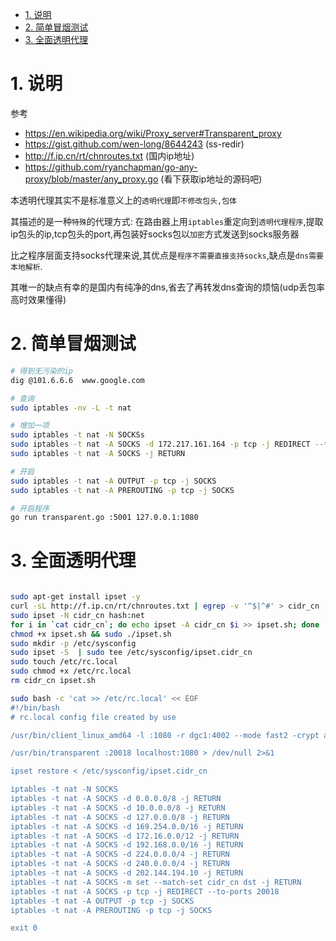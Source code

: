<!-- TOC -->

- [1. 说明](#1-说明)
- [2. 简单冒烟测试](#2-简单冒烟测试)
- [3. 全面透明代理](#3-全面透明代理)

<!-- /TOC -->


<a id="markdown-1-说明" name="1-说明"></a>
# 1. 说明

参考
* https://en.wikipedia.org/wiki/Proxy_server#Transparent_proxy
* https://gist.github.com/wen-long/8644243 (ss-redir)
* http://f.ip.cn/rt/chnroutes.txt (国内ip地址)
* https://github.com/ryanchapman/go-any-proxy/blob/master/any_proxy.go (看下获取ip地址的源码吧)

本透明代理其实不是标准意义上的`透明代理`即`不修改包头,包体`

其描述的是一种`特殊`的代理方式: 在路由器上用`iptables`重定向到`透明代理程序`,提取ip包头的ip,tcp包头的port,再包装好socks包以`加密`方式发送到socks服务器

比之程序层面支持socks代理来说,其优点是`程序不需要直接支持socks`,缺点是`dns需要本地解析`.

其唯一的缺点有幸的是国内有纯净的dns,省去了再转发dns查询的烦恼(udp丢包率高时效果懂得)

<a id="markdown-2-简单冒烟测试" name="2-简单冒烟测试"></a>
# 2. 简单冒烟测试


```bash
# 得到无污染的ip
dig @101.6.6.6  www.google.com

# 查询
sudo iptables -nv -L -t nat

# 增加一项
sudo iptables -t nat -N SOCKSs
sudo iptables -t nat -A SOCKS -d 172.217.161.164 -p tcp -j REDIRECT --to-ports 5001
sudo iptables -t nat -A SOCKS -j RETURN 

# 开启
sudo iptables -t nat -A OUTPUT -p tcp -j SOCKS
sudo iptables -t nat -A PREROUTING -p tcp -j SOCKS

# 开启程序
go run transparent.go :5001 127.0.0.1:1080
```

<a id="markdown-3-全面透明代理" name="3-全面透明代理"></a>
# 3. 全面透明代理

```bash

sudo apt-get install ipset -y
curl -sL http://f.ip.cn/rt/chnroutes.txt | egrep -v '^$|^#' > cidr_cn
sudo ipset -N cidr_cn hash:net
for i in `cat cidr_cn`; do echo ipset -A cidr_cn $i >> ipset.sh; done
chmod +x ipset.sh && sudo ./ipset.sh
sudo mkdir -p /etc/sysconfig
sudo ipset -S  | sudo tee /etc/sysconfig/ipset.cidr_cn
sudo touch /etc/rc.local
sudo chmod +x /etc/rc.local
rm cidr_cn ipset.sh

sudo bash -c 'cat >> /etc/rc.local' << EOF
#!/bin/bash
# rc.local config file created by use

/usr/bin/client_linux_amd64 -l :1080 -r dgc1:4002 --mode fast2 -crypt aes --key 密码 > /dev/null 2>&1

/usr/bin/transparent :20018 localhost:1080 > /dev/null 2>&1

ipset restore < /etc/sysconfig/ipset.cidr_cn

iptables -t nat -N SOCKS
iptables -t nat -A SOCKS -d 0.0.0.0/8 -j RETURN
iptables -t nat -A SOCKS -d 10.0.0.0/8 -j RETURN
iptables -t nat -A SOCKS -d 127.0.0.0/8 -j RETURN
iptables -t nat -A SOCKS -d 169.254.0.0/16 -j RETURN
iptables -t nat -A SOCKS -d 172.16.0.0/12 -j RETURN
iptables -t nat -A SOCKS -d 192.168.0.0/16 -j RETURN
iptables -t nat -A SOCKS -d 224.0.0.0/4 -j RETURN
iptables -t nat -A SOCKS -d 240.0.0.0/4 -j RETURN
iptables -t nat -A SOCKS -d 202.144.194.10 -j RETURN
iptables -t nat -A SOCKS -m set --match-set cidr_cn dst -j RETURN
iptables -t nat -A SOCKS -p tcp -j REDIRECT --to-ports 20018
iptables -t nat -A OUTPUT -p tcp -j SOCKS
iptables -t nat -A PREROUTING -p tcp -j SOCKS

exit 0

```
